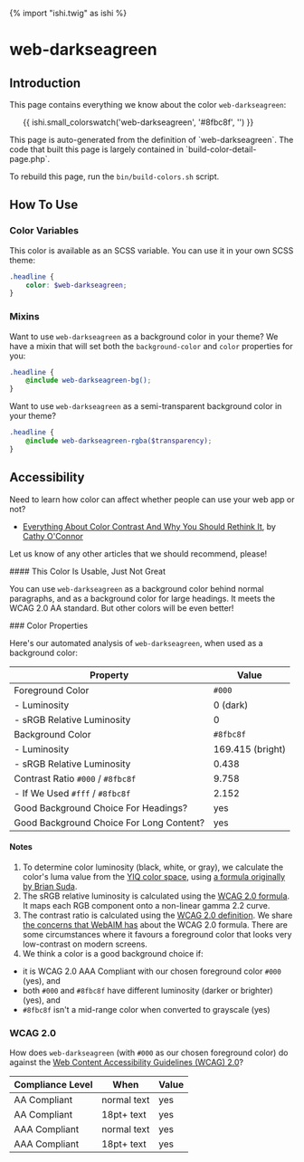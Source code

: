 {% import "ishi.twig" as ishi %}
# web-darkseagreen

## Introduction

This page contains everything we know about the color `web-darkseagreen`:

<div class="grid">
    <div class="cell">
        <div class="swatch">
            <ul>
                {{ ishi.small_colorswatch('web-darkseagreen', '#8fbc8f', '') }}
            </ul>
        </div>
    </div>
</div>

<div class="callout attention" markdown="1">
This page is auto-generated from the definition of `web-darkseagreen`. The code that built this page is largely contained in `build-color-detail-page.php`.

To rebuild this page, run the `bin/build-colors.sh` script.
</div>

## How To Use

### Color Variables

This color is available as an SCSS variable. You can use it in your own SCSS theme:

```scss
.headline {
    color: $web-darkseagreen;
}
```

### Mixins

Want to use `web-darkseagreen` as a background color in your theme? We have a mixin that will set both the `background-color` and `color` properties for you:

```scss
.headline {
    @include web-darkseagreen-bg();
}
```

Want to use `web-darkseagreen` as a semi-transparent background color in your theme?

```scss
.headline {
    @include web-darkseagreen-rgba($transparency);
}
```

## Accessibility

Need to learn how color can affect whether people can use your web app or not?

* [Everything About Color Contrast And Why You Should Rethink It](https://www.smashingmagazine.com/2014/10/color-contrast-tips-and-tools-for-accessibility/), by [Cathy O'Connor](http://www.twitter.com/cagocon)

Let us know of any other articles that we should recommend, please!
<div class="callout warning" markdown="1">
#### This Color Is Usable, Just Not Great

You can use `web-darkseagreen` as a background color behind normal paragraphs, and as a background color for large headings. It meets the WCAG 2.0 AA standard. But other colors will be even better!
</div>
### Color Properties

Here's our automated analysis of `web-darkseagreen`, when used as a background color:

Property | Value
---------|------
Foreground Color | `#000`
- Luminosity | 0 (dark)
- sRGB Relative Luminosity | 0
Background Color | `#8fbc8f`
- Luminosity | 169.415 (bright)
- sRGB Relative Luminosity | 0.438
Contrast Ratio `#000` / `#8fbc8f` | 9.758
- If We Used `#fff` / `#8fbc8f` | 2.152
Good Background Choice For Headings? | yes
Good Background Choice For Long Content? | yes

#### Notes

1. To determine color luminosity (black, white, or gray), we calculate the color's luma value from the [YIQ color space](https://en.wikipedia.org/wiki/YIQ), using [a formula originally by Brian Suda](https://24ways.org/2010/calculating-color-contrast/).
1. The sRGB relative luminosity is calculated using the [WCAG 2.0 formula](https://www.w3.org/TR/WCAG20/#relativeluminancedef). It maps each RGB component onto a non-linear gamma 2.2 curve.
1. The contrast ratio is calculated using the [WCAG 2.0 definition](https://www.w3.org/TR/2008/REC-WCAG20-20081211/#contrast-ratiodef). We share [the concerns that WebAIM has](http://webaim.org/blog/wcag-2-1-feedback/) about the WCAG 2.0 formula. There are some circumstances where it favours a foreground color that looks very low-contrast on modern screens.
1. We think a color is a good background choice if:
  - it is WCAG 2.0 AAA Compliant with our chosen foreground color `#000` (yes), and
  - both `#000` and `#8fbc8f` have different luminosity (darker or brighter) (yes), and
  - `#8fbc8f` isn't a mid-range color when converted to grayscale (yes)

### WCAG 2.0

How does `web-darkseagreen` (with `#000` as our chosen foreground color) do against the [Web Content Accessibility Guidelines (WCAG) 2.0](https://www.w3.org/TR/WCAG20/)?

Compliance Level | When | Value
-----------------|------|------
AA Compliant | normal text | yes
AA Compliant | 18pt+ text | yes
AAA Compliant | normal text | yes
AAA Compliant | 18pt+ text | yes